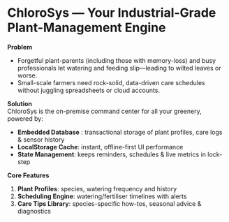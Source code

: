 # ChloroSys — Your Industrial-Grade Plant-Management Engine

**Problem**  
- Forgetful plant-parents (including those with memory-loss) and busy professionals let watering and feeding slip—leading to wilted leaves or worse.  
- Small-scale farmers need rock-solid, data-driven care schedules without juggling spreadsheets or cloud accounts.

**Solution**  
ChloroSys is the on-premise command center for all your greenery, powered by:  
- **Embedded Database** : transactional storage of plant profiles, care logs & sensor history  
- **LocalStorage Cache**: instant, offline-first UI performance  
- **State Management**: keeps reminders, schedules & live metrics in lock-step  

**Core Features**  
1. **Plant Profiles**: species, watering frequency and history  
2. **Scheduling Engine**: watering/fertiliser timelines with alerts    
4. **Care Tips Library**: species-specific how-tos, seasonal advice & diagnostics  
